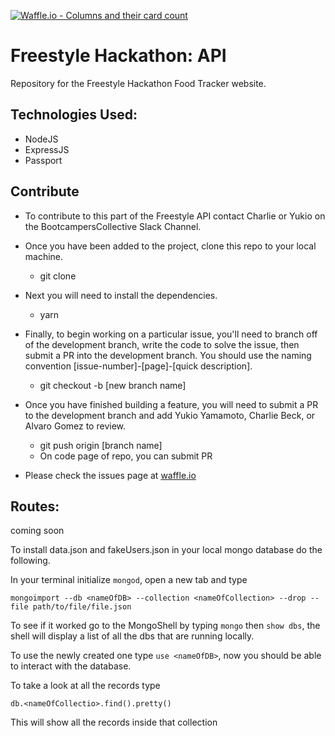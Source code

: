 [![Waffle.io - Columns and their card count](https://badge.waffle.io/BootcampersCollective/bc-freestyle-api.svg?columns=all)](http://waffle.io/BootcampersCollective/bc-freestyle-api)

# Freestyle Hackathon: API
Repository for the Freestyle Hackathon Food Tracker website.

## Technologies Used:
* NodeJS
* ExpressJS
* Passport

## Contribute
* To contribute to this part of the Freestyle API contact Charlie or Yukio on the BootcampersCollective Slack Channel.  

* Once you have been added to the project, clone this repo to your local machine.

  * git clone


* Next you will need to install the dependencies.

  * yarn  


* Finally, to begin working on a particular issue, you'll need to branch off of the development branch, write the code to solve the issue, then submit a PR into the development branch. You should use the naming convention [issue-number]-[page]-[quick description].  

  * git checkout -b [new branch name]


* Once you have finished building a feature, you will need to submit a PR to the development branch and add Yukio Yamamoto, Charlie Beck, or Alvaro Gomez to review.  

  * git push origin [branch name]
  * On code page of repo, you can submit PR


* Please check the issues page at [waffle.io]("https://waffle.io/BootcampersCollective/bc-freestyle-api")

## Routes:
coming soon

To install data.json and fakeUsers.json in your local mongo database do the following.


In your terminal initialize `mongod`, open a new tab and type

```
mongoimport --db <nameOfDB> --collection <nameOfCollection> --drop --file path/to/file/file.json
```

To see if it worked go to the MongoShell by typing `mongo` then `show dbs`, the shell will display a list of all the dbs that are running locally.

To use the newly created one type `use <nameOfDB>`, now you should be able to interact with the database.

To take a look at all the records type

```
db.<nameOfCollectio>.find().pretty()
```

This will show all the records inside that collection
